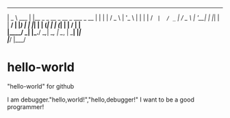 


____           _                                           
|  _ \    ___  | |__    _   _    __ _    __ _    ___   _ __ 
| | | |  / _ \ | '_ \  | | | |  / _` |  / _` |  / _ \ | '__|
| |_| | |  __/ | |_) | | |_| | | (_| | | (_| | |  __/ | |   
|____/   \___| |_.__/   \__,_|  \__, |  \__, |  \___| |_|   
                                |___/   |___/               

# hello-world
"hello-world" for github

I am debugger."hello,world!","hello,debugger!"
I want to be a good programmer!
